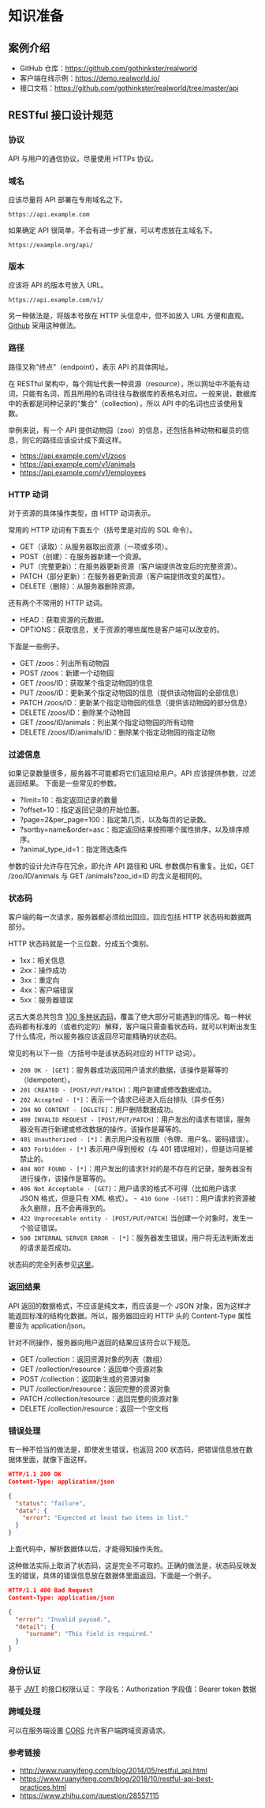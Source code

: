 # 知识准备

## 案例介绍

- GitHub 仓库：https://github.com/gothinkster/realworld
- 客户端在线示例：https://demo.realworld.io/
- 接口文档：https://github.com/gothinkster/realworld/tree/master/api

## RESTful 接口设计规范

### 协议

API 与用户的通信协议，尽量使用 HTTPs 协议。

### 域名

应该尽量将 API 部署在专用域名之下。

```Palin Text
https://api.example.com
```

如果确定 API 很简单，不会有进一步扩展，可以考虑放在主域名下。

```Plain Text
https://example.org/api/
```

### 版本

应该将 API 的版本号放入 URL。

```Plain Text
https://api.example.com/v1/
```

另一种做法是，将版本号放在 HTTP 头信息中，但不如放入 URL 方便和直观。[Github](https://docs.github.com/en/rest/overview/media-types#request-specific-version) 采用这种做法。

### 路径

路径又称"终点"（endpoint），表示 API 的具体网址。

在 RESTful 架构中，每个网址代表一种资源（resource），所以网址中不能有动词，只能有名词，而且所用的名词往往与数据库的表格名对应。一般来说，数据库中的表都是同种记录的"集合"（collection），所以 API 中的名词也应该使用复数。

举例来说，有一个 API 提供动物园（zoo）的信息，还包括各种动物和雇员的信息，则它的路径应该设计成下面这样。

- https://api.example.com/v1/zoos
- https://api.example.com/v1/animals
- https://api.example.com/v1/employees

### HTTP 动词

对于资源的具体操作类型，由 HTTP 动词表示。

常用的 HTTP 动词有下面五个（括号里是对应的 SQL 命令）。

- GET（读取）：从服务器取出资源（一项或多项）。
- POST（创建）：在服务器新建一个资源。
- PUT（完整更新）：在服务器更新资源（客户端提供改变后的完整资源）。
- PATCH（部分更新）：在服务器更新资源（客户端提供改变的属性）。
- DELETE（删除）：从服务器删除资源。

还有两个不常用的 HTTP 动词。

- HEAD：获取资源的元数据。
- OPTIONS：获取信息，关于资源的哪些属性是客户端可以改变的。

下面是一些例子。

- GET /zoos：列出所有动物园
- POST /zoos：新建一个动物园
- GET /zoos/ID：获取某个指定动物园的信息
- PUT /zoos/ID：更新某个指定动物园的信息（提供该动物园的全部信息）
- PATCH /zoos/ID：更新某个指定动物园的信息（提供该动物园的部分信息）
- DELETE /zoos/ID：删除某个动物园
- GET /zoos/ID/animals：列出某个指定动物园的所有动物
- DELETE /zoos/ID/animals/ID：删除某个指定动物园的指定动物

### 过滤信息

如果记录数量很多，服务器不可能都将它们返回给用户。API 应该提供参数，过滤返回结果。
下面是一些常见的参数。

- ?limit=10：指定返回记录的数量
- ?offset=10：指定返回记录的开始位置。
- ?page=2&per_page=100：指定第几页，以及每页的记录数。
- ?sortby=name&order=asc：指定返回结果按照哪个属性排序，以及排序顺序。
- ?animal_type_id=1：指定筛选条件

参数的设计允许存在冗余，即允许 API 路径和 URL 参数偶尔有重复。比如，GET /zoo/ID/animals 与 GET /animals?zoo_id=ID 的含义是相同的。

### 状态码

客户端的每一次请求，服务器都必须给出回应。回应包括 HTTP 状态码和数据两部分。

HTTP 状态码就是一个三位数，分成五个类别。

- 1xx：相关信息
- 2xx：操作成功
- 3xx：重定向
- 4xx：客户端错误
- 5xx：服务器错误

这五大类总共包含 [100 多种状态码](https://en.wikipedia.org/wiki/List_of_HTTP_status_codes)，覆盖了绝大部分可能遇到的情况。每一种状态码都有标准的（或者约定的）解释，客户端只需查看状态码，就可以判断出发生了什么情况，所以服务器应该返回尽可能精确的状态码。

常见的有以下一些（方括号中是该状态码对应的 HTTP 动词）。

- `200 OK - [GET]`：服务器成功返回用户请求的数据，该操作是幂等的（Idempotent）。
- `201 CREATED - [POST/PUT/PATCH]`：用户新建或修改数据成功。
- `202 Accepted - [*]`：表示一个请求已经进入后台排队（异步任务）
- `204 NO CONTENT - [DELETE]`：用户删除数据成功。
- `400 INVALID REQUEST - [POST/PUT/PATCH]`：用户发出的请求有错误，服务器没有进行新建或修改数据的操作，该操作是幂等的。
- `401 Unauthorized - [*]`：表示用户没有权限（令牌、用户名、密码错误）。
- `403 Forbidden - [*]` 表示用户得到授权（与 401 错误相对），但是访问是被禁止的。
- `404 NOT FOUND - [*]`：用户发出的请求针对的是不存在的记录，服务器没有进行操作，该操作是幂等的。
- `406 Not Acceptable - [GET]`：用户请求的格式不可得（比如用户请求 JSON 格式，但是只有 XML 格式）。 -` 410 Gone -[GET]`：用户请求的资源被永久删除，且不会再得到的。
- `422 Unprocesable entity - [POST/PUT/PATCH]` 当创建一个对象时，发生一个验证错误。
- `500 INTERNAL SERVER ERROR - [*]`：服务器发生错误，用户将无法判断发出的请求是否成功。

状态码的完全列表参见[这里](https://www.w3.org/Protocols/rfc2616/rfc2616-sec10.html)。

### 返回结果

API 返回的数据格式，不应该是纯文本，而应该是一个 JSON 对象，因为这样才能返回标准的结构化数据。所以，服务器回应的 HTTP 头的 Content-Type 属性要设为 application/json。

针对不同操作，服务器向用户返回的结果应该符合以下规范。

- GET /collection：返回资源对象的列表（数组）
- GET /collection/resource：返回单个资源对象
- POST /collection：返回新生成的资源对象
- PUT /collection/resource：返回完整的资源对象
- PATCH /collection/resource：返回完整的资源对象
- DELETE /collection/resource：返回一个空文档

### 错误处理

有一种不恰当的做法是，即使发生错误，也返回 200 状态码，把错误信息放在数据体里面，就像下面这样。

```JSON
HTTP/1.1 200 OK
Content-Type: application/json

{
  "status": "failure",
  "data": {
    "error": "Expected at least two items in list."
  }
}
```

上面代码中，解析数据体以后，才能得知操作失败。

这种做法实际上取消了状态码，这是完全不可取的。正确的做法是，状态码反映发生的错误，具体的错误信息放在数据体里面返回。下面是一个例子。

```json
HTTP/1.1 400 Bad Request
Content-Type: application/json

{
  "error": "Invalid payoad.",
  "detail": {
     "surname": "This field is required."
  }
}
```

### 身份认证

基于 [JWT](https://jwt.io/) 的接口权限认证：
字段名：Authorization
字段值：Bearer token 数据

### 跨域处理

可以在服务端设置 [CORS](https://developer.mozilla.org/zh-CN/docs/Web/HTTP/CORS) 允许客户端跨域资源请求。

### 参考链接

- http://www.ruanyifeng.com/blog/2014/05/restful_api.html
- https://www.ruanyifeng.com/blog/2018/10/restful-api-best-practices.html
- https://www.zhihu.com/question/28557115
